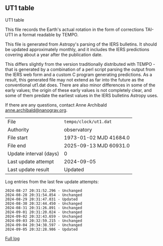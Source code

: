 
## UT1 table

UT1 table

This file records the Earth's actual rotation in the form of
corrections TAI-UT1 in a format readable by TEMPO.

This file is generated from Astropy's parsing of the IERS
bulletins. It should be updated approximately monthly, and it
includes the IERS predictions covering about a year after the
publication date.

This differs slightly from the version traditionally distributed
with TEMPO - that is generated by a combination of a perl script
parsing the output from the IERS web form and a custom C program
generating predictions. As a result, this generated file may not
extend as far into the future as the conventional ut1.dat does.
There are also minor differences in some of the early values; the
origin of these early values is not completely clear, and some of
them predate the earliest values in the IERS bulletins Astropy uses.

If there are any questions, contact Anne Archibald
<anne.archibald@nanograv.org>.

|     |     |
|:--- |:--- |
| File | `tempo/clock/ut1.dat` |
| Authority | observatory |
| File start | 1973-01-02 MJD 41684.0 |
| File end | 2025-09-13 MJD 60931.0 |
| Update interval (days) | 0 |
| Last update attempt | 2024-09-05 |
| Last update result | Updated |

Log entries from the last few update attempts:
```
2024-08-27 20:31:52.296 - Unchanged
2024-08-28 20:31:54.854 - Unchanged
2024-08-29 20:31:47.031 - Updated
2024-08-30 20:32:44.450 - Unchanged
2024-08-31 20:31:26.891 - Unchanged
2024-09-01 20:31:20.024 - Unchanged
2024-09-02 20:32:43.659 - Unchanged
2024-09-03 20:32:59.215 - Unchanged
2024-09-04 20:34:38.597 - Unchanged
2024-09-05 20:32:28.986 - Updated
```
[Full log](https://raw.githubusercontent.com/ipta/pulsar-clock-corrections/main/log/tempo/clock/ut1.dat.log)
